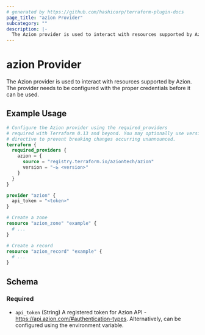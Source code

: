 ```yaml
---
# generated by https://github.com/hashicorp/terraform-plugin-docs
page_title: "azion Provider"
subcategory: ""
description: |-
  The Azion provider is used to interact with resources supported by Azion. The provider needs to be configured with the proper credentials before it can be used.
---
```


# azion Provider

The Azion provider is used to interact with resources supported by Azion. The provider needs to be configured with the proper credentials before it can be used.

## Example Usage

```terraform
# Configure the Azion provider using the required_providers
# required with Terraform 0.13 and beyond. You may optionally use version
# directive to prevent breaking changes occurring unannounced.
terraform {
  required_providers {
    azion = {
      source = "registry.terraform.io/aziontech/azion"
      version = "~≳ <version>"
    }
  }
}

provider "azion" {
  api_token = "<token>"
}

# Create a zone
resource "azion_zone" "example" {
  # ...
}

# Create a record
resource "azion_record" "example" {
  # ...
}
```

<!-- schema generated by tfplugindocs -->
## Schema

### Required

- `api_token` (String) A registered token for Azion API - https://api.azion.com/#authentication-types. Alternatively, can be configured using the environment variable.
